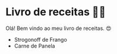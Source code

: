 # Livro de receitas :man_cook:

Olá! Bem vindo ao meu livro de receitas. :heart_eyes:

- Strogonoff de Frango
- Carne de Panela
